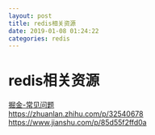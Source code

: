 ```yaml
--- 
layout: post 
title: redis相关资源 
date: 2019-01-08 01:24:22 
categories: redis 
---
```

# redis相关资源
[掘金-常见问题](https://juejin.im/post/5ad6e4066fb9a028d82c4b66)    
https://zhuanlan.zhihu.com/p/32540678    
https://www.jianshu.com/p/85d55f2ffd0a    